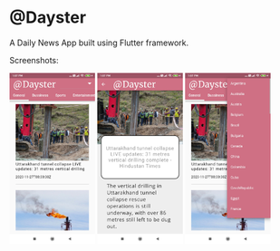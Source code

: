 # @Dayster

A Daily News App built using Flutter framework.

Screenshots:

<img src="https://github.com/RuthraSneha/News-App-Flutter/blob/main/Screenshot_1.jpg?raw=true" width=30% height=30%> <img src="https://github.com/RuthraSneha/News-App-Flutter/blob/main/Screenshot_2.jpg?raw=true" width=30% height=30%> <img src="https://github.com/RuthraSneha/News-App-Flutter/blob/main/Screenshot_3.jpg?raw=true" width=30% height=30%>
